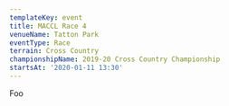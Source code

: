 ```yaml
---
templateKey: event
title: MACCL Race 4
venueName: Tatton Park
eventType: Race
terrain: Cross Country
championshipName: 2019-20 Cross Country Championship
startsAt: '2020-01-11 13:30'
---
```

Foo
